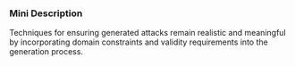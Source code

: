 ### Mini Description

Techniques for ensuring generated attacks remain realistic and meaningful by incorporating domain constraints and validity requirements into the generation process.

